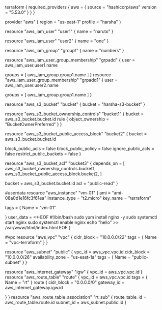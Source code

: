 terraform {
  required_providers {
    aws = {
      source = "hashicorp/aws"
      version = "5.53.0"
    }
  }
}

provider "aws" {
  region = "us-east-1"
  profile = "harsha"
}

resource "aws_iam_user" "user1" {
  name = "naruto"
}

resource "aws_iam_user" "user2" {
  name = "one"
}

resource "aws_iam_group" "group1" {
 name = "numbers"
}

resource "aws_iam_user_group_membership" "grpadd" {
   user = aws_iam_user.user1.name
   
   groups = [
          aws_iam_group.group1.name
         ]
}
resource "aws_iam_user_group_membership" "grpadd1" {
   user = aws_iam_user.user2.name
   
   groups = [
          aws_iam_group.group1.name
         ]
}

resource "aws_s3_bucket" "bucket" {
  bucket = "harsha-s3-bucket"
}

resource "aws_s3_bucket_ownership_controls" "bucket1" {
  bucket = aws_s3_bucket.bucket.id
  rule {
    object_ownership = "BucketOwnerPreferred"
  }
}

resource "aws_s3_bucket_public_access_block" "bucket2" {
  bucket = aws_s3_bucket.bucket.id

  block_public_acls       = false
  block_public_policy     = false
  ignore_public_acls      = false
  restrict_public_buckets = false
}

resource "aws_s3_bucket_acl" "bucket3" {
  depends_on = [
    aws_s3_bucket_ownership_controls.bucket1,
    aws_s3_bucket_public_access_block.bucket2,
  ]

  bucket = aws_s3_bucket.bucket.id
  acl    = "public-read"
}

#userdata
resource "aws_instance" "vm-01" {
  ami = "ami-08a0d1e16fc3f61ea"
  instance_type = "t2.micro"
  key_name = "terraform"

  tags = {
    Name = "vm-01"
  
}
user_data = <<-EOF
#!/bin/bash
sudo yum install nginx -y
sudo systemctl start nginx
sudo systemctl enable nginx
echo "hello" >> /var/www/html/index.html
EOF
}


#vpc
resource "aws_vpc" "vpc" {
  cidr_block = "10.0.0.0/22"
  tags = {
    Name = "vpc-terraform"
  }
}

resource "aws_subnet" "public" {
  vpc_id = aws_vpc.vpc.id
  cidr_block = "10.0.0.0/26"
  availability_zone = "us-east-1a"
  tags = {
    Name = "public-subnet"
  }
}

resource "aws_internet_gateway" "igw" {
  vpc_id = aws_vpc.vpc.id
}
resource "aws_route_table" "route" {
  vpc_id = aws_vpc.vpc.id
  tags = {
    Name = "rt"
  }
  route {
    cidr_block = "0.0.0.0/0"
    gateway_id = aws_internet_gateway.igw.id
  
}
}
resource "aws_route_table_association" "rt_sub" {
  route_table_id = aws_route_table.route.id
  subnet_id = aws_subnet.public.id
}